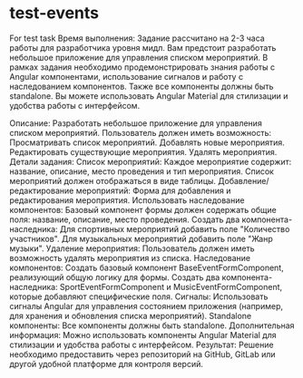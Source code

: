 # test-events
For test task
Время выполнения: Задание рассчитано на 2-3 часа работы для разработчика уровня мидл.
Вам предстоит разработать небольшое приложение для управления списком мероприятий. В рамках задания необходимо продемонстрировать знания работы с Angular компонентами, использование сигналов и работу с наследованием компонентов. Также все компоненты должны быть standalone. Вы можете использовать Angular Material для стилизации и удобства работы с интерфейсом.

Описание:
Разработать небольшое приложение для управления списком мероприятий. Пользователь должен иметь возможность:
Просматривать список мероприятий.
Добавлять новые мероприятия.
Редактировать существующие мероприятия.
Удалять мероприятия.
Детали задания:
Список мероприятий:
Каждое мероприятие содержит: название, описание, место проведения и тип мероприятия.
Список мероприятий должен отображаться в виде таблицы.
Добавление/редактирование мероприятий:
Форма для добавления и редактирования мероприятия.
Использовать наследование компонентов:
Базовый компонент формы должен содержать общие поля: название, описание, место проведения.
Создать два компонента-наследника:
Для спортивных мероприятий добавить поле "Количество участников".
Для музыкальных мероприятий добавить поле "Жанр музыки".
Удаление мероприятия:
Пользователь должен иметь возможность удалять мероприятия из списка.
Наследование компонентов:
Создать базовый компонент BaseEventFormComponent, реализующий общую логику для формы.
Создать два компонента-наследника: SportEventFormComponent и MusicEventFormComponent, которые добавляют специфические поля.
Сигналы:
Использовать сигналы Angular для управления состоянием приложения (например, для хранения и обновления списка мероприятий).
Standalone компоненты:
Все компоненты должны быть standalone.
Дополнительная информация:
Можно использовать компоненты Angular Material для стилизации и удобства работы с интерфейсом.
Результат:
Решение необходимо предоставить через репозиторий на GitHub, GitLab или другой удобной платформе для контроля версий.


